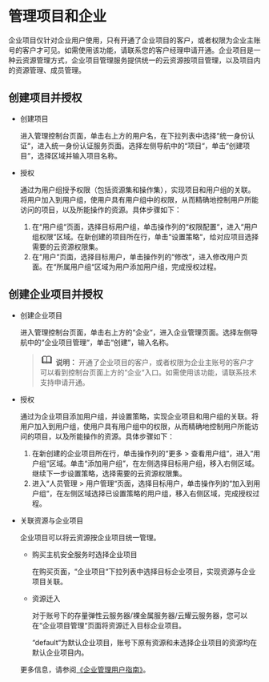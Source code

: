 # 管理项目和企业<a name="hss_01_0162"></a>

企业项目仅针对企业用户使用，只有开通了企业项目的客户，或者权限为企业主账号的客户才可见。如需使用该功能，请联系您的客户经理申请开通。企业项目是一种云资源管理方式，企业项目管理服务提供统一的云资源按项目管理，以及项目内的资源管理、成员管理。

## 创建项目并授权<a name="zh-cn_topic_0224914769_section910519214491"></a>

-   创建项目

    进入管理控制台页面，单击右上方的用户名，在下拉列表中选择“统一身份认证“，进入统一身份认证服务页面。选择左侧导航中的“项目“，单击“创建项目“，选择区域并输入项目名称。

-   授权

    通过为用户组授予权限（包括资源集和操作集），实现项目和用户组的关联。将用户加入到用户组，使用户具有用户组中的权限，从而精确地控制用户所能访问的项目，以及所能操作的资源。具体步骤如下：

    1.  在“用户组“页面，选择目标用户组，单击操作列的“权限配置“，进入“用户组权限“区域。在新创建的项目所在行，单击“设置策略“，给对应项目选择需要的云资源权限集。
    2.  在“用户“页面，选择目标用户，单击操作列的“修改“，进入修改用户页面。在“所属用户组“区域为用户添加用户组，完成授权过程。

## 创建企业项目并授权<a name="zh-cn_topic_0224914769_section71251976517"></a>

-   创建企业项目

    进入管理控制台页面，单击右上方的“企业“，进入企业管理页面。选择左侧导航中的“企业项目管理“，单击“创建“，输入名称。

    >![](public_sys-resources/icon-note.gif) **说明：** 
    >开通了企业项目的客户，或者权限为企业主账号的客户才可以看到控制台页面上方的“企业“入口。如需使用该功能，请联系技术支持申请开通。

-   授权

    通过为企业项目添加用户组，并设置策略，实现企业项目和用户组的关联。将用户加入到用户组，使用户具有用户组中的权限，从而精确地控制用户所能访问的项目，以及所能操作的资源。具体步骤如下：

    1.  在新创建的企业项目所在行，单击操作列的“更多  \>  查看用户组“，进入“用户组“区域。单击“添加用户组”，在左侧选择目标用户组，移入右侧区域。继续下一步设置策略，选择需要的云资源权限集。
    2.  进入“人员管理  \>  用户管理“页面，选择目标用户，单击操作列的“加入到用户组“，在左侧区域选择已设置策略的用户组，移入右侧区域，完成授权过程。

-   关联资源与企业项目

    企业项目可以将云资源按企业项目统一管理。

    -   购买主机安全服务时选择企业项目

        在购买页面，“企业项目“下拉列表中选择目标企业项目，实现资源与企业项目关联。

    -   资源迁入

        对于账号下的存量弹性云服务器/裸金属服务器/云耀云服务器，您可以在“企业项目管理“页面将资源迁入目标企业项目。

        “default“为默认企业项目，账号下原有资源和未选择企业项目的资源均在默认企业项目内。

    更多信息，请参阅[《企业管理用户指南》](https://support.huaweicloud.com/usermanual-em/zh-cn_topic_0108763964.html)。

